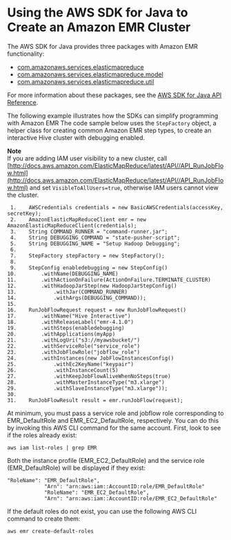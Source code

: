 # Using the AWS SDK for Java to Create an Amazon EMR Cluster<a name="calling-emr-with-java-sdk"></a>

The AWS SDK for Java provides three packages with Amazon EMR functionality:
+  [com\.amazonaws\.services\.elasticmapreduce](http://docs.aws.amazon.com/AWSJavaSDK/latest/javadoc//com/amazonaws/services/elasticmapreduce/package-summary.html) 
+  [com\.amazonaws\.services\.elasticmapreduce\.model](http://docs.aws.amazon.com/AWSJavaSDK/latest/javadoc//com/amazonaws/services/elasticmapreduce/model/package-summary.html) 
+  [com\.amazonaws\.services\.elasticmapreduce\.util](http://docs.aws.amazon.com/AWSJavaSDK/latest/javadoc//com/amazonaws/services/elasticmapreduce/util/package-summary.html) 

For more information about these packages, see the [AWS SDK for Java API Reference](http://docs.aws.amazon.com/AWSJavaSDK/latest/javadoc/)\.

 The following example illustrates how the SDKs can simplify programming with Amazon EMR The code sample below uses the `StepFactory` object, a helper class for creating common Amazon EMR step types, to create an interactive Hive cluster with debugging enabled\. 

**Note**  
If you are adding IAM user visibility to a new cluster, call [http://docs.aws.amazon.com/ElasticMapReduce/latest/API//API_RunJobFlow.html](http://docs.aws.amazon.com/ElasticMapReduce/latest/API//API_RunJobFlow.html) and set `VisibleToAllUsers=true`, otherwise IAM users cannot view the cluster\.

```
 1.    AWSCredentials credentials = new BasicAWSCredentials(accessKey, secretKey);
 2.    AmazonElasticMapReduceClient emr = new AmazonElasticMapReduceClient(credentials);
 3.    String COMMAND_RUNNER = "command-runner.jar";
 4.    String DEBUGGING_COMMAND = "state-pusher-script";
 5.    String DEBUGGING_NAME = "Setup Hadoop Debugging";   
 6. 
 7.    StepFactory stepFactory = new StepFactory();
 8. 
 9.    StepConfig enabledebugging = new StepConfig()
10.        .withName(DEBUGGING_NAME)
11.        .withActionOnFailure(ActionOnFailure.TERMINATE_CLUSTER)
12.        .withHadoopJarStep(new HadoopJarStepConfig()
13.            .withJar(COMMAND_RUNNER)
14.            .withArgs(DEBUGGING_COMMAND));
15. 
16.    RunJobFlowRequest request = new RunJobFlowRequest()
17.        .withName("Hive Interactive")
18.        .withReleaseLabel("emr-4.1.0")
19.        .withSteps(enabledebugging)
20.        .withApplications(myApp)
21.        .withLogUri("s3://myawsbucket/")
22.        .withServiceRole("service_role")
23.        .withJobFlowRole("jobflow_role")
24.        .withInstances(new JobFlowInstancesConfig()
25.            .withEc2KeyName("keypair")
26.            .withInstanceCount(5)
27.            .withKeepJobFlowAliveWhenNoSteps(true)
28.            .withMasterInstanceType("m3.xlarge")
29.            .withSlaveInstanceType("m3.xlarge"));
30. 
31.    RunJobFlowResult result = emr.runJobFlow(request);
```

At minimum, you must pass a service role and jobflow role corresponding to EMR\_DefaultRole and EMR\_EC2\_DefaultRole, respectively\. You can do this by invoking this AWS CLI command for the same account\. First, look to see if the roles already exist: 

```
aws iam list-roles | grep EMR
```

Both the instance profile \(EMR\_EC2\_DefaultRole\) and the service role \(EMR\_DefaultRole\) will be displayed if they exist: 

```
"RoleName": "EMR_DefaultRole", 
            "Arn": "arn:aws:iam::AccountID:role/EMR_DefaultRole"
            "RoleName": "EMR_EC2_DefaultRole", 
            "Arn": "arn:aws:iam::AccountID:role/EMR_EC2_DefaultRole"
```

If the default roles do not exist, you can use the following AWS CLI command to create them:

```
aws emr create-default-roles
```